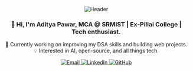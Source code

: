 <!-- Futuristic Header -->
<div align="center">
  <img src="https://capsule-render.vercel.app/api?type=waving&color=timeGradient&customColorList=0,2,2,5,30&height=120&section=header&animation=twinkling" alt="Header"/>
</div>

<!-- About -->
<div align="center">
  <h3>👋 Hi, I'm Aditya Pawar, MCA @ SRMIST | Ex-Pillai College | Tech enthusiast.</h3>
  
  🔭 Currently working on improving my DSA skills and building web projects. 💡 Interested in AI, open-source, and all things tech.
</div>

<!-- Contact Badges -->
<div align="center">
  <a href="mailto:adityapawar327@gmail.com">
    <img src="https://img.shields.io/badge/Email-D14836?style=for-the-badge&logo=gmail&logoColor=white" alt="Email"/>
  </a>
  <a href="https://linkedin.com/in/adityapawar327">
    <img src="https://img.shields.io/badge/LinkedIn-0077B5?style=for-the-badge&logo=linkedin&logoColor=white" alt="LinkedIn"/>
  </a>
  <a href="https://github.com/adityapawar327">
    <img src="https://img.shields.io/badge/GitHub-100000?style=for-the-badge&logo=github&logoColor=white" alt="GitHub"/>
  </a>
</div>
